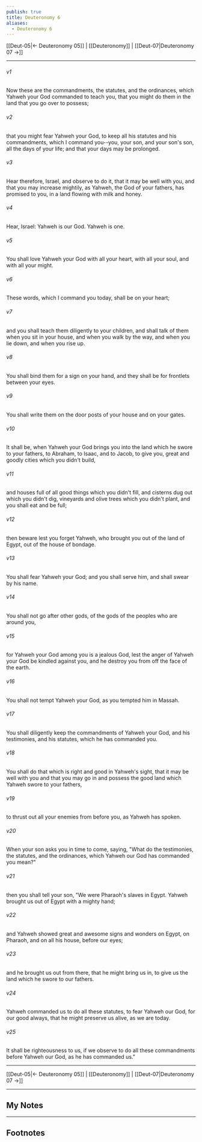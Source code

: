 ```yaml
---
publish: true
title: Deuteronomy 6
aliases:
  - Deuteronomy 6
---
```


[[Deut-05|← Deuteronomy 05]] | [[Deuteronomy]] | [[Deut-07|Deuteronomy 07 →]]
***



###### v1 
Now these are the commandments, the statutes, and the ordinances, which Yahweh your God commanded to teach you, that you might do them in the land that you go over to possess; 

###### v2 
that you might fear Yahweh your God, to keep all his statutes and his commandments, which I command you--you, your son, and your son's son, all the days of your life; and that your days may be prolonged. 

###### v3 
Hear therefore, Israel, and observe to do it, that it may be well with you, and that you may increase mightily, as Yahweh, the God of your fathers, has promised to you, in a land flowing with milk and honey. 

###### v4 
Hear, Israel: Yahweh is our God. Yahweh is one. 

###### v5 
You shall love Yahweh your God with all your heart, with all your soul, and with all your might. 

###### v6 
These words, which I command you today, shall be on your heart; 

###### v7 
and you shall teach them diligently to your children, and shall talk of them when you sit in your house, and when you walk by the way, and when you lie down, and when you rise up. 

###### v8 
You shall bind them for a sign on your hand, and they shall be for frontlets between your eyes. 

###### v9 
You shall write them on the door posts of your house and on your gates. 

###### v10 
It shall be, when Yahweh your God brings you into the land which he swore to your fathers, to Abraham, to Isaac, and to Jacob, to give you, great and goodly cities which you didn't build, 

###### v11 
and houses full of all good things which you didn't fill, and cisterns dug out which you didn't dig, vineyards and olive trees which you didn't plant, and you shall eat and be full; 

###### v12 
then beware lest you forget Yahweh, who brought you out of the land of Egypt, out of the house of bondage. 

###### v13 
You shall fear Yahweh your God; and you shall serve him, and shall swear by his name. 

###### v14 
You shall not go after other gods, of the gods of the peoples who are around you, 

###### v15 
for Yahweh your God among you is a jealous God, lest the anger of Yahweh your God be kindled against you, and he destroy you from off the face of the earth. 

###### v16 
You shall not tempt Yahweh your God, as you tempted him in Massah. 

###### v17 
You shall diligently keep the commandments of Yahweh your God, and his testimonies, and his statutes, which he has commanded you. 

###### v18 
You shall do that which is right and good in Yahweh's sight, that it may be well with you and that you may go in and possess the good land which Yahweh swore to your fathers, 

###### v19 
to thrust out all your enemies from before you, as Yahweh has spoken. 

###### v20 
When your son asks you in time to come, saying, "What do the testimonies, the statutes, and the ordinances, which Yahweh our God has commanded you mean?" 

###### v21 
then you shall tell your son, "We were Pharaoh's slaves in Egypt. Yahweh brought us out of Egypt with a mighty hand; 

###### v22 
and Yahweh showed great and awesome signs and wonders on Egypt, on Pharaoh, and on all his house, before our eyes; 

###### v23 
and he brought us out from there, that he might bring us in, to give us the land which he swore to our fathers. 

###### v24 
Yahweh commanded us to do all these statutes, to fear Yahweh our God, for our good always, that he might preserve us alive, as we are today. 

###### v25 
It shall be righteousness to us, if we observe to do all these commandments before Yahweh our God, as he has commanded us."

***
[[Deut-05|← Deuteronomy 05]] | [[Deuteronomy]] | [[Deut-07|Deuteronomy 07 →]]

---
## My Notes

---
## Footnotes